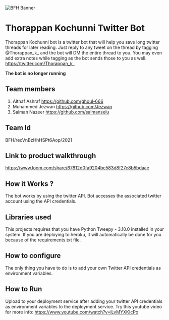 ![BFH Banner](https://trello-attachments.s3.amazonaws.com/542e9c6316504d5797afbfb9/542e9c6316504d5797afbfc1/39dee8d993841943b5723510ce663233/Frame_19.png)

# Thorappan Kochunni Twitter Bot 
Thorappan Kochunni bot  is a twitter bot that will help you save long twitter threads for later reading. Just reply to any tweet on the thread by tagging @Thorappan_k_ and the bot will DM the entire thread to you. You may even add extra notes while tagging as the bot sends those to you as well.
https://twitter.com/Thorappan_k_

__The bot is no longer running__

## Team members
1. Althaf Ashraf https://github.com/ghoul-666
2. Muhammed Jezwan https://github.com/Jezwan
3. Salman Nazeer https://github.com/salmanselu
## Team Id
BFH/recVnBzHhHSPt6Aop/2021
## Link to product walkthrough
https://www.loom.com/share/67812d0fa9204bc583d8f27c8b5bdaae
## How it Works ?
The bot works by using the twitter API. Bot accesses the associated twitter account using the API credentials.
## Libraries used
This projects requires that you have Python Tweepy - 3.10.0 installed in your system. If you are deploying to heroku, it will automatically be done for you because of the requirements.txt file. 
## How to configure
The only thing you have to do is to add your own Twitter API credentials as environment variables.
## How to Run
Upload to your deployment service after adding your twitter API credentials as environment variables to the deployment service.
Try this youtube video for more info: https://www.youtube.com/watch?v=iLvMYXKIcPo
